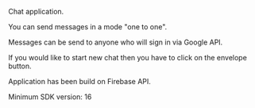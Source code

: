 Chat application.

You can send messages in a mode "one to one".

Messages can be send to anyone who will sign in via Google API.

If you would like to start new chat then you have to click on the envelope button.


Application has been build on Firebase API.

Minimum SDK version: 16

